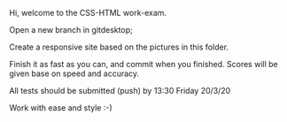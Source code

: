 Hi, welcome to the CSS-HTML work-exam.

Open a new branch in gitdesktop;

Create a responsive site based on the pictures in this folder.

Finish it as fast as you can, and commit when you finished. Scores will be given base on speed and accuracy.

All tests should be submitted (push) by 13:30 Friday 20/3/20

Work with ease and style :-)